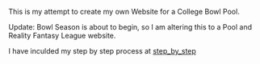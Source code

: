 This is my attempt to create my own Website for a College Bowl Pool.

Update:  Bowl Season is about to begin, so I am altering this to a Pool and Reality Fantasy League website.

I have inculded my step by step process at <a href="https://github.com/sethb78/bowl_pool/blob/master/step_by_step.rd">step_by_step</a>